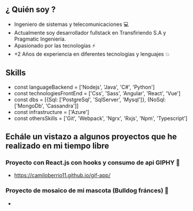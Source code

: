 ## ¿ Quién soy ?

- Ingeniero de sistemas y telecomunicaciones 💻
- Actualmente soy desarrollador fullstack en Transfiriendo S.A y Pragmatic Ingeniería.
- Apasionado por las tecnologías ⚡
- +2 Años de experiencia en diferentes tecnologias y lenguajes 💥

## Skills
- const languageBackend = ['Nodejs', 'Java', 'C#', 'Python']
- const technologiesFrontEnd = ['Css', 'Sass', 'Angular', 'React', 'Vue']
- const dbs = [{Sql: ['PostgreSql', 'SqlServer', 'Mysql']}, {NoSql: ['MongoDb', 'Cassandra']]
- const infrastructure = ['Azure']
- const othersSkills = ['Git', 'Webpack', 'Ngrx', 'Rxjs', 'Npm', 'Typescript']


## Echále un vistazo a algunos proyectos que he realizado en mi tiempo libre

### Proyecto con React.js con hooks y consumo de api GIPHY 🧛‍
- https://camiloberrio11.github.io/gif-app/

### Proyecto de mosaico de mi mascota (Bulldog fránces) 🐶
-



<!--
**camiloberrio11/camiloberrio11** is a ✨ _special_ ✨ repository because its `README.md` (this file) appears on your GitHub profile.

Here are some ideas to get you started:

- 🔭 I’m currently working on ...
- 🌱 I’m currently learning ...
- 👯 I’m looking to collaborate on ...
- 🤔 I’m looking for help with ...
- 💬 Ask me about ...
- 📫 How to reach me: ...
- 😄 Pronouns: ...
- ⚡ Fun fact: ...
-->
